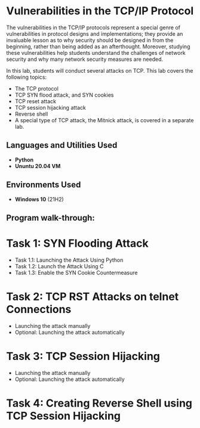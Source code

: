 <h1>Vulnerabilities in the TCP/IP Protocol</h1>

<body>
    <p>
        The vulnerabilities in the TCP/IP protocols represent a special genre of vulnerabilities in protocol designs and implementations; they provide an invaluable lesson as to why security should be designed in from the beginning, rather than being added as an afterthought. Moreover, studying these vulnerabilities help students understand the challenges of network security and why many network security measures are needed.
    </p>
    <p>
        In this lab, students will conduct several attacks on TCP. This lab covers the following topics:
    </p>
    <ul>
        <li>The TCP protocol</li>
        <li>TCP SYN flood attack, and SYN cookies</li>
        <li>TCP reset attack</li>
        <li>TCP session hijacking attack</li>
        <li>Reverse shell</li>
        <li>A special type of TCP attack, the Mitnick attack, is covered in a separate lab.</li>
    </ul>
</body>



<h2>Languages and Utilities Used</h2>

- <b>Python</b> 
- <b>Ununtu 20.04 VM</b>

<h2>Environments Used </h2>

- <b>Windows 10</b> (21H2)

<h2>Program walk-through:</h2>

<h1>Task 1: SYN Flooding Attack</h1>
    <ul>
        <li>Task 1.1: Launching the Attack Using Python</li>
        <li>Task 1.2: Launch the Attack Using C</li>
        <li>Task 1.3: Enable the SYN Cookie Countermeasure</li>
    </ul>

<h1>Task 2: TCP RST Attacks on telnet Connections</h1>
    <ul>
        <li>Launching the attack manually</li>
        <li>Optional: Launching the attack automatically</li>
    </ul>

<h1>Task 3: TCP Session Hijacking</h1>
    <ul>
        <li>Launching the attack manually</li>
        <li>Optional: Launching the attack automatically</li>
    </ul>

<h1>Task 4: Creating Reverse Shell using TCP Session Hijacking</h1>
